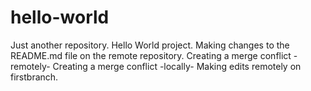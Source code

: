 # hello-world
Just another repository. Hello World project.
Making changes to the README.md file on the remote repository.
Creating a merge conflict -remotely-
Creating a merge conflict -locally-
Making edits remotely on firstbranch.


